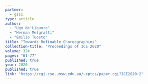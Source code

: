 ```yaml
---
partner:
  - gssi
type: article
author:
  - "Ugo de'Liguoro"
  - "Hernan Melgratti"
  - "Emilio Tuosto"
title: "Towards Refinable Choreographies"
collection-title: "Proceedings of ICE 2020"
volume: 324
pages: "61-77"
published: true
year: 2020
published: true
link: "https://cgi.cse.unsw.edu.au/~eptcs/paper.cgi?ICE2020:2"
---
```


